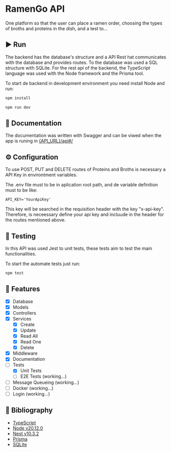 # RamenGo API

One platform so that the user can place a ramen order, choosing the types of broths and proteins in the dish, and a test to...

## ▶️ Run

The backend has the database's structure and a API Rest hat communicates with the database and provides routes.
To the database was used a SQL structure with SQLite. For the rest api of the backend, the TypeScript language was used with the Node framework and the Prisma tool.

To start de backend in development environment you need install Node and run:

```bash
npm install

npm run dev
```

## 🧾 Documentation

The documentation was written with Swagger and can be viwed when the app is runing in [{API_URL}/api#/](http://localhost:3000/api#/)

## ⚙️ Configuration

To use POST, PUT and DELETE routes of Proteins and Broths is necessary a API Key in environtment variables.

The .env file must to be in aplication root path, and de variable definition must to be like:

```dotenv
API_KEY='YourApiKey'
```

This key will be searched in the requisition header with the key "x-api-key". Therefore, is neceessary define your api key and incluude in the header for the routes mentioned above.

## 🧪 Testing

In this API was used Jest to unit tests, these tests aim to test the main functionalities.

To start the automate tests just run:

```bash
npm test
```

## 💭 Features

- [x] Database
- [x] Models
- [x] Controllers
- [x] Services
  - [x] Create
  - [x] Update
  - [x] Read All
  - [x] Read One
  - [x] Delete
- [x] Middleware
- [x] Documentation
- [ ] Tests
  - [x] Unit Tests
  - [ ] E2E Tests (working...)
- [ ] Message Queueing (working...)
- [ ] Docker (working...)
- [ ] Login (working...)

## 📖 Bibliography

- [TypeScript](https://www.typescriptlang.org/)
- [Node v20.12.0](https://nodejs.org/en)
- [Nest v10.3.2](https://nestjs.com/)
- [Prisma](https://www.prisma.io/)
- [SQLite](https://www.sqlite.org/)
